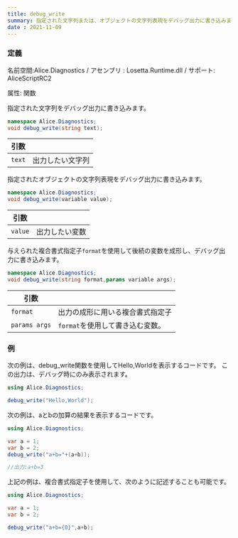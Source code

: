 ```yaml
---
title: debug_write
summary: 指定された文字列または、オブジェクトの文字列表現をデバッグ出力に書き込みます。
date : 2021-11-09
---
```

### 定義
名前空間:Alice.Diagnostics / アセンブリ : Losetta.Runtime.dll / サポート: AliceScriptRC2

属性: 関数

指定された文字列をデバッグ出力に書き込みます。

```cs title="AliceScript"
namespace Alice.Diagnostics;
void debug_write(string text);
```

|引数| |
|-|-|
|`text`| 出力したい文字列|

指定されたオブジェクトの文字列表現をデバッグ出力に書き込みます。

```cs title="AliceScript"
namespace Alice.Diagnostics;
void debug_write(variable value);
```

|引数| |
|-|-|
|`value`| 出力したい変数|

与えられた複合書式指定子`format`を使用して後続の変数を成形し、デバッグ出力に書き込みます。

```cs title="AliceScript"
namespace Alice.Diagnostics;
void debug_write(string format,params variable args);
```

|引数| |
|-|-|
|`format`| 出力の成形に用いる複合書式指定子|
|`params args`| `format`を使用して書き込む変数。|

### 例
次の例は、debug_write関数を使用してHello,Worldを表示するコードです。
この出力は、デバッグ時にのみ表示されます。

```cs title="AliceScript"
using Alice.Diagnostics;

debug_write("Hello,World");
```

次の例は、aとbの加算の結果を表示するコードです。

```cs title="AliceScript"
using Alice.Diagnostics;

var a = 1;
var b = 2;
debug_write("a+b="+(a+b));

//出力:a+b=3
```

上記の例は、複合書式指定子を使用して、次のように記述することも可能です。

```cs title="AliceScript"
using Alice.Diagnostics;

var a = 1;
var b = 2;

debug_write("a+b={0}",a+b);
```
